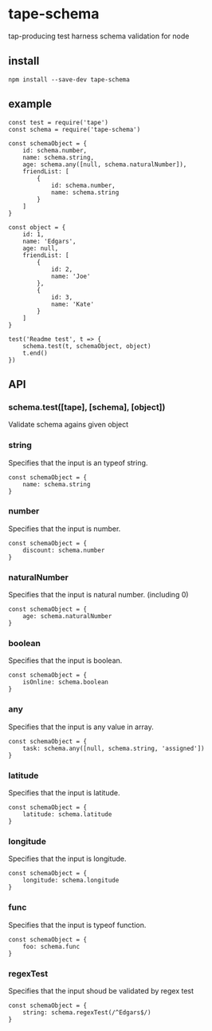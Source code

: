 # tape-schema
tap-producing test harness schema validation for node

## install
```
npm install --save-dev tape-schema
```

## example
```JS
const test = require('tape')
const schema = require('tape-schema')

const schemaObject = {
	id: schema.number,
	name: schema.string,
	age: schema.any([null, schema.naturalNumber]),
	friendList: [
		{
			id: schema.number,
			name: schema.string
		}
	]
}

const object = {
	id: 1,
	name: 'Edgars',
	age: null,
	friendList: [
		{
			id: 2,
			name: 'Joe'
		},
		{
			id: 3,
			name: 'Kate'
		}
	]
}

test('Readme test', t => {
	schema.test(t, schemaObject, object)
	t.end()
})
```

## API

### schema.test([tape], [schema], [object])
Validate schema agains given object

### string
Specifies that the input is an typeof string.
```JS
const schemaObject = {
 	name: schema.string
}
```

### number
Specifies that the input is number.
```JS
const schemaObject = {
 	discount: schema.number
}
```

### naturalNumber
Specifies that the input is natural number. (including 0)
```JS
const schemaObject = {
 	age: schema.naturalNumber
}
```

### boolean
Specifies that the input is boolean.
```JS
const schemaObject = {
 	isOnline: schema.boolean
}
```

### any
Specifies that the input is any value in array.
```JS
const schemaObject = {
 	task: schema.any([null, schema.string, 'assigned'])
}
```

### latitude
Specifies that the input is latitude.
```JS
const schemaObject = {
 	latitude: schema.latitude
}
```

### longitude
Specifies that the input is longitude.
```JS
const schemaObject = {
 	longitude: schema.longitude
}
```

### func
Specifies that the input is typeof function.
```JS
const schemaObject = {
 	foo: schema.func
}
```

### regexTest
Specifies that the input shoud be validated by regex test
```JS
const schemaObject = {
 	string: schema.regexTest(/^Edgars$/)
}
```
